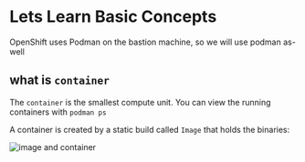 # Lets Learn Basic Concepts

OpenShift uses Podman on the bastion machine, so we will use podman as-well 

## what is `container`

The `container` is the smallest compute unit.
You can view the running containers with ```podman ps```

A container is created by a static build called `Image` that holds the binaries:

![image and container]("https://user-images.githubusercontent.com/100561043/167796605-d8562ff8-e333-4b14-bdcb-880f1496117d.png")

